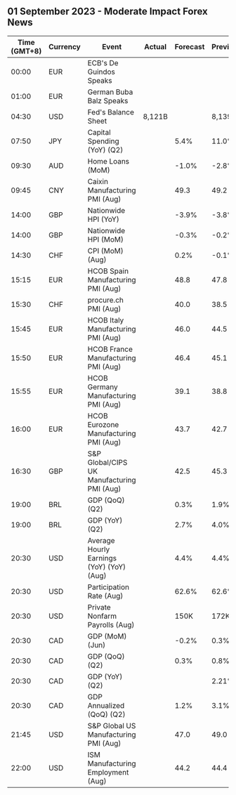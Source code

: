 ## 01 September 2023 - Moderate Impact Forex News

| Time (GMT+8) | Currency | Event | Actual | Forecast | Previous |
|------|----------|-------|--------|----------|----------|
| 00:00 | EUR | ECB's De Guindos Speaks |  |  |  |
| 01:00 | EUR | German Buba Balz Speaks |  |  |  |
| 04:30 | USD | Fed's Balance Sheet | 8,121B |  | 8,139B |
| 07:50 | JPY | Capital Spending (YoY) (Q2) |  | 5.4% | 11.0% |
| 09:30 | AUD | Home Loans (MoM) |  | -1.0% | -2.8% |
| 09:45 | CNY | Caixin Manufacturing PMI (Aug) |  | 49.3 | 49.2 |
| 14:00 | GBP | Nationwide HPI (YoY) |  | -3.9% | -3.8% |
| 14:00 | GBP | Nationwide HPI (MoM) |  | -0.3% | -0.2% |
| 14:30 | CHF | CPI (MoM) (Aug) |  | 0.2% | -0.1% |
| 15:15 | EUR | HCOB Spain Manufacturing PMI (Aug) |  | 48.8 | 47.8 |
| 15:30 | CHF | procure.ch PMI (Aug) |  | 40.0 | 38.5 |
| 15:45 | EUR | HCOB Italy Manufacturing PMI (Aug) |  | 46.0 | 44.5 |
| 15:50 | EUR | HCOB France Manufacturing PMI (Aug) |  | 46.4 | 45.1 |
| 15:55 | EUR | HCOB Germany Manufacturing PMI (Aug) |  | 39.1 | 38.8 |
| 16:00 | EUR | HCOB Eurozone Manufacturing PMI (Aug) |  | 43.7 | 42.7 |
| 16:30 | GBP | S&P Global/CIPS UK Manufacturing PMI (Aug) |  | 42.5 | 45.3 |
| 19:00 | BRL | GDP (QoQ) (Q2) |  | 0.3% | 1.9% |
| 19:00 | BRL | GDP (YoY) (Q2) |  | 2.7% | 4.0% |
| 20:30 | USD | Average Hourly Earnings (YoY) (YoY) (Aug) |  | 4.4% | 4.4% |
| 20:30 | USD | Participation Rate (Aug) |  | 62.6% | 62.6% |
| 20:30 | USD | Private Nonfarm Payrolls (Aug) |  | 150K | 172K |
| 20:30 | CAD | GDP (MoM) (Jun) |  | -0.2% | 0.3% |
| 20:30 | CAD | GDP (QoQ) (Q2) |  | 0.3% | 0.8% |
| 20:30 | CAD | GDP (YoY) (Q2) |  |  | 2.21% |
| 20:30 | CAD | GDP Annualized (QoQ) (Q2) |  | 1.2% | 3.1% |
| 21:45 | USD | S&P Global US Manufacturing PMI (Aug) |  | 47.0 | 49.0 |
| 22:00 | USD | ISM Manufacturing Employment (Aug) |  | 44.2 | 44.4 |

